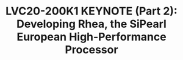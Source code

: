 ---
categories:
- lvc20
description: SiPearl was founded in 2019 as the production hand of the European Processor
  Initiative. Now at 22 employees, we are growing fast to deploy our first generation
  processor, Rhea, as the cornerstone of European Exascale systems. In this talk we
  provide an overview of SiPearl and our objectives and discuss some of the top level
  architecture choices and KPI to address our target markets. A fundamental for the
  selection of Arm is the server software and partner ecosystem that has grown steadily
  over the years thanks to the user community with the help of organizations such
  as Linaro.
image: /assets/images/featured-images/lvc20/LVC20-200K1.png
session_id: LVC20-200K1
session_room: '[Track 1] IoT/Edge/Embedded'
session_slot:
  end_time: 2020-09-23 08:10
  start_time: 2020-09-23 07:55
session_speakers:
- speaker_bio: Craig joined SiPearl in May 2020 as VP Marketing and Business Development.
    Before moving to SiPearl, Craig was Marketing Director for Marvell Semiconductor’s
    Server Processor Business Unit in Santa Clara, California. His 20+ years in the
    Semiconductor industry include sales, marketing, and technical roles with Cavium,
    AppliedMicro (AMCC), Lockheed-Martin, and Unisys. &amp;nbsp;Craig holds a B.S.
    in Mathematics from Lewis &amp;amp; Clark College in Portland, Oregon, and an
    MS in Electrical Engineering from San Diego State University.
  speaker_company: SiPearl
  speaker_image: http://avatars.sched.co/4/cb/11793143/avatar.jpg.320x320px.jpg?43a
  speaker_name: Craig Prunty
  speaker_position: SiPearl Vice President Marketing and Business Development
  speaker_role: speaker
session_track: HPC
tag: session
tags: HPC
title: 'LVC20-200K1 KEYNOTE (Part 2): Developing Rhea, the SiPearl European High-Performance
  Processor'
---